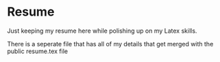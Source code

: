 # Resume
Just keeping my resume here while polishing up on my Latex skills.

There is a seperate file that has all of my details that get merged with the public resume.tex file
